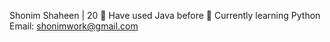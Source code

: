 Shonim Shaheen | 20
🌱 Have used Java before
🌱 Currently learning Python
Email: shonimwork@gmail.com

<!---
shonimshaheen/shonimshaheen is a ✨ special ✨ repository because its `README.md` (this file) appears on your GitHub profile.
You can click the Preview link to take a look at your changes.
--->
